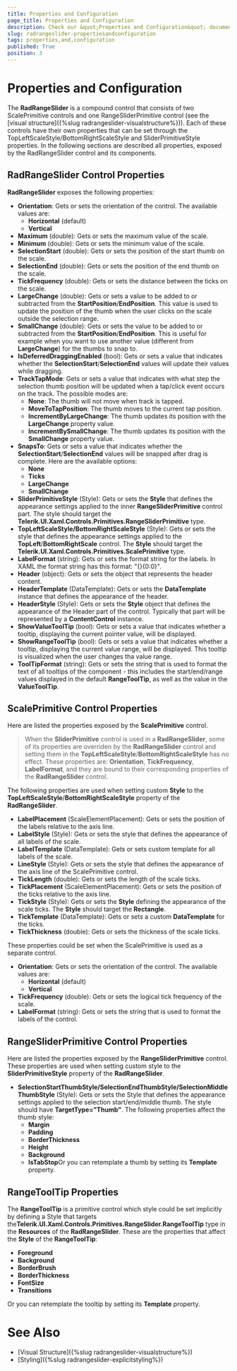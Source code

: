 ```yaml
---
title: Properties and Configuration
page_title: Properties and Configuration
description: Check our &quot;Properties and Configuration&quot; documentation article for RadRangeSlider for UWP control.
slug: radrangeslider-propertiesandconfiguration
tags: properties,and,configuration
published: True
position: 3
---
```


# Properties and Configuration

The **RadRangeSlider** is a compound control that consists of two ScalePrimitive
controls and one RangeSliderPrimitive control (see the [visual structure]({%slug radrangeslider-visualstructure%})). Each of these controls have their own properties that can be set through the TopLeftScaleStyle/BottomRightScaleStyle and SliderPrimitiveStyle properties. In the following sections are described all properties, exposed by the RadRangeSlider control and its components.

## RadRangeSlider Control Properties

**RadRangeSlider** exposes the following properties:

* **Orientation**: Gets or sets the orientation of the control. The available values are:
	* **Horizontal** (default)
	* **Vertical**
* **Maximum** (double): Gets or sets the maximum value of the scale.
* **Minimum** (double): Gets or sets the minimum value of the scale.
* **SelectionStart** (double): Gets or sets the position of the start thumb on the scale.
* **SelectionEnd** (double): Gets or sets the position of the end thumb on the scale.
* **TickFrequency** (double): Gets or sets the distance between the ticks on the scale.
* **LargeChange** (double): Gets or sets a value to be added to or subtracted from the **StartPosition**/**EndPosition**. This value is used to update the position of the thumb when the user clicks on the scale outside the selection range.
* **SmallChange** (double): Gets or sets the value to be added to or subtracted from the **StartPosition**/**EndPosition**. This is useful for example when you want to use another value (different from **LargeChange**) for the thumbs to snap to.
* **IsDeferredDraggingEnabled** (bool): Gets or sets a value that indicates whether the **SelectionStart**/**SelectionEnd** values will update their values while dragging.
* **TrackTapMode**: Gets or sets a value that indicates with what step the selection thumb position will be updated when a tap/click event occurs on the track.
The possible modes are:
	* **None**: The thumb will not move when track is tapped.
	* **MoveToTapPosition**: The thumb moves to the current tap position.
	* **IncrementByLargeChange**: The thumb updates its position with the **LargeChange** property value.
	* **IncrementBySmallChange**: The thumb updates its position with the **SmallChange** property value.
* **SnapsTo**: Gets or sets a value that indicates whether the **SelectionStart**/**SelectionEnd** values will be snapped after drag is complete.
Here are the available options:
	* **None**
	* **Ticks**
	* **LargeChange**
	* **SmallChange**
* **SliderPrimitiveStyle** (Style): Gets or sets the **Style** that defines the appearance settings applied to the inner **RangeSliderPrimitive** control part. The style should target the **Telerik.UI.Xaml.Controls.Primitives.RangeSliderPrimitive** type.
* **TopLeftScaleStyle/BottomRightScaleStyle** (Style): Gets or sets the style that defines the appearance settings applied to the **TopLeft**/**BottomRightScale** control. The **Style** should target the **Telerik.UI.Xaml.Controls.Primitives.ScalePrimitive** type.
* **LabelFormat** (string): Gets or sets the format string for the labels. In XAML the format string has this format: "{}{0:0}".
* **Header** (object): Gets or sets the object that represents the header content.
* **HeaderTemplate** (DataTemplate): Gets or sets the **DataTemplate** instance that defines the appearance of the header.
* **HeaderStyle** (Style): Gets or sets the **Style** object that defines the appearance of the Header part of the control. Typically that part will be represented by a **ContentControl** instance.
* **ShowValueToolTip** (bool): Gets or sets a value that indicates whether a tooltip, displaying the current pointer value, will be displayed.
* **ShowRangeToolTip** (bool): Gets or sets a value that indicates whether a tooltip, displaying the current value range, will be displayed. This tooltip is visualized when the user changes tha value range.
* **ToolTipFormat** (string): Gets or sets the string that is used to format the text of all tooltips of the component - this includes the start/end/range values displayed in the default **RangeToolTip**, as well as the value in the **ValueToolTip**.

## ScalePrimitive Control Properties

Here are listed the properties exposed by the **ScalePrimitive** control.


>When the **SliderPrimitive** control is used in a
**RadRangeSlider**, some of its
properties are overriden by the **RadRangeSlider** control and setting them in
the **TopLeftScaleStyle**/**BottomRightScaleStyle** has no effect. These properties
are: **Orientation**, **TickFrequency**,
**LabelFormat**, and they are bound to their
corresponding properties of the **RadRangeSlider** control.


The following properties are used when setting custom **Style** to the **TopLeftScaleStyle**/**BottomRightScaleStyle** property of the **RadRangeSlider**.

* **LabelPlacement** (ScaleElementPlacement): Gets or sets the position of the labels relative to the axis line.
* **LabelStyle** (Style): Gets or sets the style that defines the appearance of all labels of the scale.
* **LabelTemplate** (DataTemplate): Gets or sets custom template for all labels of the scale.
* **LineStyle** (Style): Gets or sets the style that defines the appearance of the axis line of the ScalePrimitive control.
* **TickLength** (double): Gets or sets the length of the scale ticks.
* **TickPlacement** (ScaleElementPlacement): Gets or sets the position of the ticks relative to the axis line. 
* **TickStyle** (Style): Gets or sets the **Style** defining the appearance of the scale ticks. The **Style** should target the **Rectangle**.
* **TickTemplate** (DataTemplate): Gets or sets a custom **DataTemplate** for the ticks.
* **TickThickness** (double): Gets or sets the thickness of the scale ticks.

These properties could be set when the ScalePrimitive is used as a separate control.

* **Orientation**: Gets or sets the orientation of the control. The available values are:
	* **Horizontal** (default)
	* **Vertical**
* **TickFrequency** (double): Gets or sets the logical tick frequency of the scale.
* **LabelFormat** (string): Gets or sets the string that is used to format the labels of the control.

## RangeSliderPrimitive Control Properties

Here are listed the properties exposed by the **RangeSliderPrimitive** control.
These properties are used when setting custom style to the **SliderPrimitiveStyle**
property of the **RadRangeSlider**.

* **SelectionStartThumbStyle/SelectionEndThumbStyle/SelectionMiddleThumbStyle** (Style): Gets or sets the Style that defines the appearance settings applied to the selection start/end/middle thumb.
The style should have **TargetType="Thumb"**. The following properties affect the thumb style:
	* **Margin**
	* **Padding**
	* **BorderThickness**
	* **Height**
	* **Background**
	* **IsTabStop**Or you can retemplate a thumb by setting its **Template** property.

## RangeToolTip Properties

The **RangeToolTip** is a primitive control which style could be
set implicitly by defining a Style that targets the**Telerik.UI.Xaml.Controls.Primitives.RangeSlider.RangeToolTip** type in the **Resources** of the **RadRangeSlider**. These are the properties that affect the **Style** of the **RangeToolTip**:

* **Foreground**
* **Background**
* **BorderBrush**
* **BorderThickness**
* **FontSize**
* **Transitions**

Or you can retemplate the tooltip by setting its **Template** property.

# See Also

 * [Visual Structure]({%slug radrangeslider-visualstructure%})
 * [Styling]({%slug radrangeslider-explicitstyling%})
